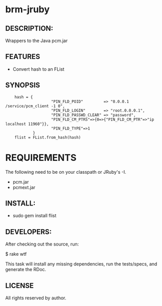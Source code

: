 # brm-jruby

## DESCRIPTION:

Wrappers to the Java pcm.jar

## FEATURES

* Convert hash to an FList

## SYNOPSIS

        hash = {
                        "PIN_FLD_POID"         => "0.0.0.1 /service/pcm_client -1 0", 
                        "PIN_FLD_LOGIN"        => "root.0.0.0.1", 
                        "PIN_FLD_PASSWD_CLEAR" => "password", 
                        "PIN_FLD_CM_PTRS"=>{0=>{"PIN_FLD_CM_PTR"=>"ip localhost 11960"}}, 
                        "PIN_FLD_TYPE"=>1
                }
        flist = FList.from_hash(hash)

# REQUIREMENTS

The following need to be on your classpath or JRuby's -I.

* pcm.jar
* pcmext.jar

## INSTALL:

* sudo gem install flist

## DEVELOPERS:

After checking out the source, run:

  $ rake wtf

This task will install any missing dependencies, run the tests/specs,
and generate the RDoc.

## LICENSE

All rights reserved by author.
